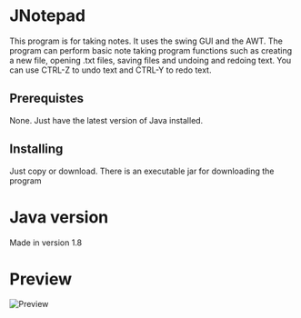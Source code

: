 # JNotepad
This program is for taking notes. It uses the swing GUI and the AWT. The program can perform basic note taking program functions such as creating a new file, opening .txt files, saving files and undoing and redoing text. You can use CTRL-Z to undo text and CTRL-Y to redo text.

## Prerequistes
None. Just have the latest version of Java installed.

## Installing
Just copy or download. There is an executable jar for downloading the program

# Java version
Made in version 1.8

# Preview
![Preview](https://github.com/IceDemonZero/JNotepad/assets/37199996/5072e39f-cf2a-4326-bc80-94fbe8a7394a)
